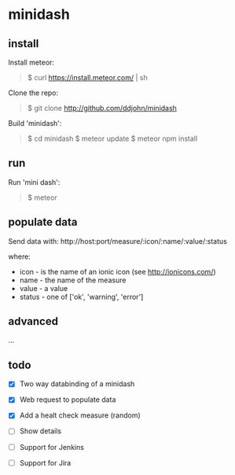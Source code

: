# minidash

## install

Install meteor:
> $ curl https://install.meteor.com/ | sh

Clone the repo:
> $ git clone http://github.com/ddjohn/minidash

Build 'minidash':
> $ cd minidash
> $ meteor update
> $ meteor npm install


## run

Run 'mini dash':
> $ meteor


## populate data

Send data with:
http://host:port/measure/:icon/:name/:value/:status

where:
- icon - is the name of an ionic icon (see http://ionicons.com/)
- name - the name of the measure
- value - a value 
- status - one of ['ok', 'warning', 'error'] 


## advanced
...

## todo
- [x] Two way databinding of a minidash
- [x] Web request to populate data
- [x] Add a healt check measure (random)
- [ ] Show details
- [ ] Support for Jenkins
- [ ] Support for Jira

